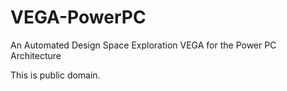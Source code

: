 # VEGA-PowerPC
An Automated Design Space Exploration VEGA for the Power PC Architecture

This is public domain.
